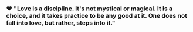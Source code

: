 ### ❤️ "Love is a discipline. It's not mystical or magical. It is a choice, and it takes practice to be any good at it. One does not fall into love, but rather, steps into it."

